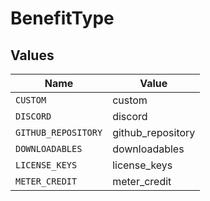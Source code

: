 # BenefitType


## Values

| Name                | Value               |
| ------------------- | ------------------- |
| `CUSTOM`            | custom              |
| `DISCORD`           | discord             |
| `GITHUB_REPOSITORY` | github_repository   |
| `DOWNLOADABLES`     | downloadables       |
| `LICENSE_KEYS`      | license_keys        |
| `METER_CREDIT`      | meter_credit        |
